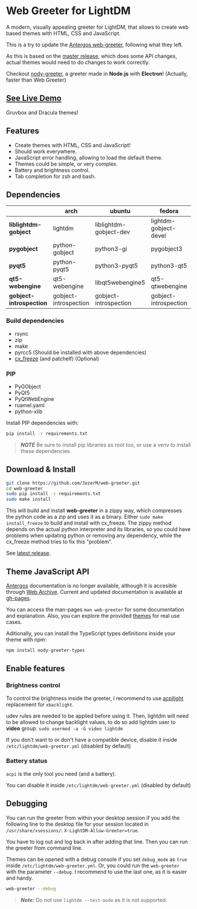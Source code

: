 # Web Greeter for LightDM

A modern, visually appealing greeter for LightDM, that allows to create web based themes with HTML, CSS and JavaScript.

This is a try to update the [Antergos web-greeter](https://github.com/Antergos/web-greeter), following what they left.

As this is based on the [master release](https://github.com/Antergos/web-greeter/tree/master), which does some API changes, actual themes would need to do changes to work correctly.

Checkout [nody-greeter][nody-greeter], a greeter made in **Node.js** with **Electron**! (Actually, faster than Web Greeter)

## [See Live Demo][live_demo]

Gruvbox and Dracula themes!

## Features

- Create themes with HTML, CSS and JavaScript!
- Should work everywhere.
- JavaScript error handling, allowing to load the default theme.
- Themes could be simple, or very complex.
- Battery and brightness control.
- Tab completion for zsh and bash.

## Dependencies
|                          |        arch         |        ubuntu        |       fedora        |       openSUSE       |
|--------------------------|---------------------|----------------------|---------------------|----------------------|
|**liblightdm-gobject**    |lightdm              |liblightdm-gobject-dev|lightdm-gobject-devel|liblightdm-gobject-1-0|
|**pygobject**             |python-gobject       |python3-gi            |pygobject3           |python3-gobject       |
|**pyqt5**                 |python-pyqt5         |python3-pyqt5         |python3-qt5          |python3-qt5           |
|**qt5-webengine**         |qt5-webengine        |libqt5webengine5      |qt5-qtwebengine      |libqt5-qtwebengine    |
|**gobject-introspection** |gobject-introspection|gobject-introspection |gobject-introspection|gobject-introspection |

### Build dependencies

- rsync
- zip
- make
- pyrcc5 (Should be installed with above dependencies)
- [cx_freeze](https://cx-freeze.readthedocs.io/en/latest/installation.html) (and patchelf) (Optional)

### PIP
- PyGObject
- PyQt5
- PyQtWebEngine
- ruamel.yaml
- python-xlib

Install PIP dependencies with:
```sh
pip install -r requirements.txt
```

> ***NOTE*** Be sure to install pip libraries as root too, or use a venv to install these dependencies

## Download & Install
```sh
git clone https://github.com/JezerM/web-greeter.git
cd web-greeter
sudo pip install -r requirements.txt
sudo make install
```

This will build and install **web-greeter** in a zippy way, which compresses the python code as a zip and uses it as a binary. Either `sudo make install_freeze` to build and install with cx_freeze. The zippy method depends on the actual python interpreter and its libraries, so you could have problems when updating python or removing any dependency, while the cx_freeze method tries to fix this "problem".

See [latest release][releases].

## Theme JavaScript API
[Antergos][Antergos] documentation is no longer available, although it is accesible through [Web Archive][WebArchive]. Current and updated documentation is available at [gh-pages][gh-pages].

You can access the man-pages `man web-greeter` for some documentation and explanation. Also, you can explore the provided [themes](./themes) for real use cases.


Aditionally, you can install the TypeScript types definitions inside your theme with npm:

```sh
npm install nody-greeter-types
```

## Enable features
### Brightness control
To control the brightness inside the greeter, I recommend to use [acpilight][acpilight] replacement for `xbacklight`.

udev rules are needed to be applied before using it. Then, lightdm will need to be allowed to change backlight values, to do so add lightdm user to **video** group: `sudo usermod -a -G video lightdm`

If you don't want to or don't have a compatible device, disable it inside `/etc/lightdm/web-greeter.yml` (disabled by default)

### Battery status
`acpi` is the only tool you need (and a battery).

You can disable it inside `/etc/lightdm/web-greeter.yml` (disabled by default)

## Debugging
You can run the greeter from within your desktop session if you add the following line to the desktop file for your session located in `/usr/share/xsessions/`: `X-LightDM-Allow-Greeter=true`.

You have to log out and log back in after adding that line. Then you can run the greeter from command line.

Themes can be opened with a debug console if you set `debug_mode` as `true` inside `/etc/lightdm/web-greeter.yml`. Or, you could run the `web-greeter` with the parameter `--debug`. I recommend to use the last one, as it is easier and handy.

```sh
web-greeter --debug
```

> ***Note:*** Do not use `lightdm --test-mode` as it is not supported.

[antergos]: https://github.com/Antergos "Antergos"
[nody-greeter]: https://github.com/JezerM/nody-greeter "Nody Greeter"
[cx_freeze]: https://github.com/marcelotduarte/cx_Freeze "cx_Freeze"
[acpilight]: https://gitlab.com/wavexx/acpilight "acpilight"
[WebArchive]: https://web.archive.org/web/20190524032923/https://doclets.io/Antergos/web-greeter/stable "Web Archive"
[gh-pages]: https://jezerm.github.io/web-greeter/ "API Documentation"
[live_demo]: https://jezerm.github.io/web-greeter-themes/ "Live Demo"
[releases]: https://github.com/JezerM/web-greeter/releases "Releases"
